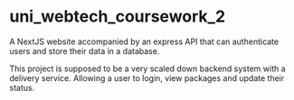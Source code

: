 # uni_webtech_coursework_2

A NextJS website accompanied by an express API that can authenticate users and store their data in a database.

This project is supposed to be a very scaled down backend system with a delivery service. Allowing a user to login, view packages and update their status.
